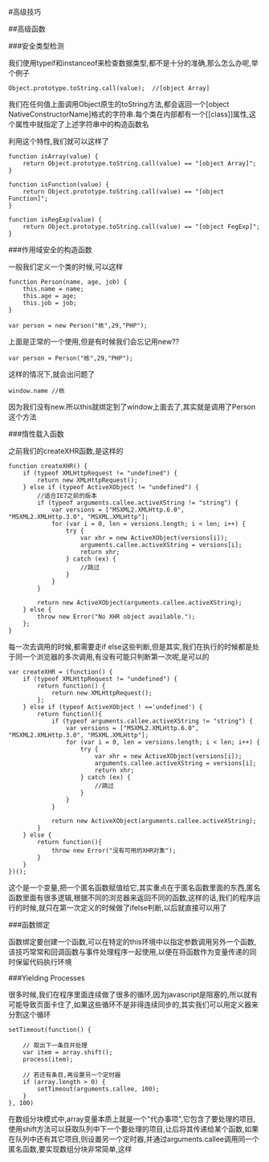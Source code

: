 #高级技巧

##高级函数

###安全类型检测

我们使用typeif和instanceof来检查数据类型,都不是十分的准确,那么怎么办呢,举个例子

```
Object.prototype.toString.call(value);  //[object Array]
```

我们在任何值上面调用Object原生的toString方法,都会返回一个[object NativeConstructorName]格式的字符串.每个类在内部都有一个[[class]]属性,这个属性中就指定了上述字符串中的构造函数名

利用这个特性,我们就可以这样了

```
function isArray(value) {
    return Object.prototype.toString.call(value) == "[object Array]";
}

function isFunction(value) {
    return Object.prototype.toString.call(value) == "[object Function]";
}

function isRegExp(value) {
    return Object.prototype.toString.call(value) == "[object FegExp]";
}

```

###作用域安全的构造函数

一般我们定义一个类的时候,可以这样

```
function Person(name, age, job) {
    this.name = name;
    this.age = age;
    this.job = job;
}

var person = new Person("栋",29,"PHP");
```
上面是正常的一个使用,但是有时候我们会忘记用new??

```
var person = Person("栋",29,"PHP");
```

这样的情况下,就会出问题了

```
window.name //栋
```
因为我们没有new.所以this就绑定到了window上面去了,其实就是调用了Person这个方法

###惰性载入函数

之前我们的createXHR函数,是这样的

```
function createXHR() {
    if (typeof XMLHttpRequest != "undefined") {
        return new XMLHttpRequest();
    } else if (typeof ActiveXObject != "undefined") {
        //适合IE7之前的版本 
        if (typeof arguments.callee.activeXString != "string") {
            var versions = ["MSXML2.XMLHttp.6.0", "MSXML2.XMLHttp.3.0", "MSXML.XMLHttp"];
            for (var i = 0, len = versions.length; i < len; i++) {
                try {
                    var xhr = new ActiveXObject(versions[i]);
                    arguments.callee.activeXString = versions[i];
                    return xhr;
                } catch (ex) {
                    //跳过 
                }
            }
        }

        return new ActiveXObject(arguments.callee.activeXString);
    } else {
        throw new Error("No XHR object available.");
    };
}
```

每一次去调用的时候,都需要走if else这些判断,但是其实,我们在执行的时候都是处于同一个浏览器的多次调用,有没有可能只判断第一次呢,是可以的

```
var createXHR = (function() {
    if (typeof XMLHttpRequest != "undefined") {
        return function() {
            return new XMLHttpRequest();
        };
    } else if (typeof ActiveXObject ! =='undefined') {
        return function(){
            if (typeof arguments.callee.activeXString != "string") {
                var versions = ["MSXML2.XMLHttp.6.0", "MSXML2.XMLHttp.3.0", "MSXML.XMLHttp"];
                for (var i = 0, len = versions.length; i < len; i++) {
                    try {
                        var xhr = new ActiveXObject(versions[i]);
                        arguments.callee.activeXString = versions[i];
                        return xhr;
                    } catch (ex) {
                        //跳过 
                    }
                }
            }

            return new ActiveXObject(arguments.callee.activeXString);
        }
    } else {
        return function(){
            throw new Error("没有可用的XHR对象");
        }
    }
})();
```

这个是一个变量,把一个匿名函数赋值给它,其实重点在于匿名函数里面的东西,匿名函数里面有很多逻辑,根据不同的浏览器来返回不同的函数,这样的话,我们的程序运行的时候,就只在第一次定义的时候做了ifelse判断,以后就直接可以用了

###函数绑定

函数绑定要创建一个函数,可以在特定的this环境中以指定参数调用另外一个函数,该技巧常常和回调函数与事件处理程序一起使用,以便在将函数作为变量传递的同时保留代码执行环境

###Yielding Processes

很多时候,我们在程序里面连续做了很多的循环,因为javascript是阻塞的,所以就有可能导致页面卡住了,如果这些循环不是非得连续同步的,其实我们可以用定义器来分割这个循环

```
setTimeout(function() {

    // 取出下一条目并处理
    var item = array.shift();
    process(item);

    // 若还有条目,再设置另一个定时器
    if (array.length > 0) {
        setTimeout(arguments.callee, 100);
    }
}, 100)
```

在数组分块模式中,array变量本质上就是一个"代办事项",它包含了要处理的项目,使用shift方法可以获取队列中下一个要处理的项目,让后将其传递给某个函数,如果在队列中还有其它项目,则设置另一个定时器,并通过arguments.callee调用同一个匿名函数,要实现数组分块非常简单,这样

```

